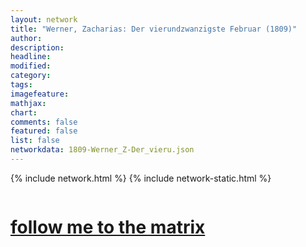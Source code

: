 ```yaml
---
layout: network
title: "Werner, Zacharias: Der vierundzwanzigste Februar (1809)"
author:
description:
headline:
modified:
category:
tags: 
imagefeature: 
mathjax: 
chart: 
comments: false
featured: false
list: false
networkdata: 1809-Werner_Z-Der_vieru.json
---
```

{% include network.html %}
{% include network-static.html %}
<div class="row">
  <div class="small-5 small-centered columns"><a href="/matrix412"><h1>follow me to the matrix</h1></a>
</div>
</div>

